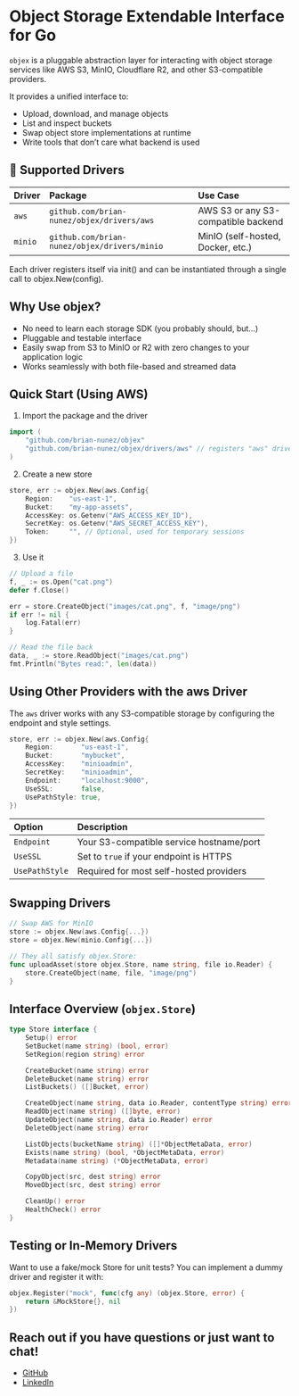 # Object Storage Extendable Interface for Go

`objex` is a pluggable abstraction layer for interacting with object storage services like AWS S3, MinIO, Cloudflare R2, and other S3-compatible providers.

It provides a unified interface to:

* Upload, download, and manage objects
* List and inspect buckets
* Swap object store implementations at runtime
* Write tools that don’t care what backend is used

## 🔧 Supported Drivers

| Driver  | Package                                      | Use Case                            |
| :------ | :------------------------------------------- | :---------------------------------- |
| `aws`   | `github.com/brian-nunez/objex/drivers/aws`   | AWS S3 or any S3-compatible backend |
| `minio` | `github.com/brian-nunez/objex/drivers/minio` | MinIO (self-hosted, Docker, etc.)   |

Each driver registers itself via init() and can be instantiated through a single call to objex.New(config).


## Why Use objex?

* No need to learn each storage SDK (you probably should, but...)
* Pluggable and testable interface
* Easily swap from S3 to MinIO or R2 with zero changes to your application logic
* Works seamlessly with both file-based and streamed data

## Quick Start (Using AWS)

1. Import the package and the driver

```go
import (
	"github.com/brian-nunez/objex"
	"github.com/brian-nunez/objex/drivers/aws" // registers "aws" driver
)
```

2. Create a new store

```go
store, err := objex.New(aws.Config{
	Region:    "us-east-1",
	Bucket:    "my-app-assets",
	AccessKey: os.Getenv("AWS_ACCESS_KEY_ID"),
	SecretKey: os.Getenv("AWS_SECRET_ACCESS_KEY"),
	Token:     "", // Optional, used for temporary sessions
})
```

3. Use it

```go
// Upload a file
f, _ := os.Open("cat.png")
defer f.Close()

err = store.CreateObject("images/cat.png", f, "image/png")
if err != nil {
	log.Fatal(err)
}

// Read the file back
data, _ := store.ReadObject("images/cat.png")
fmt.Println("Bytes read:", len(data))
```

## Using Other Providers with the aws Driver

The `aws` driver works with any S3-compatible storage by configuring the endpoint and style settings.

```go
store, err := objex.New(aws.Config{
	Region:       "us-east-1",
	Bucket:       "mybucket",
	AccessKey:    "minioadmin",
	SecretKey:    "minioadmin",
	Endpoint:     "localhost:9000",
	UseSSL:       false,
	UsePathStyle: true,
})
```

| Option         | Description                              |
| :------------- | :--------------------------------------- |
| `Endpoint`     | Your S3-compatible service hostname/port |
| `UseSSL`       | Set to `true` if your endpoint is HTTPS  |
| `UsePathStyle` | Required for most self-hosted providers  |


## Swapping Drivers

```go
// Swap AWS for MinIO
store := objex.New(aws.Config{...})
store = objex.New(minio.Config{...})

// They all satisfy objex.Store:
func uploadAsset(store objex.Store, name string, file io.Reader) {
	store.CreateObject(name, file, "image/png")
}
```

## Interface Overview (`objex.Store`)

```go
type Store interface {
	Setup() error
	SetBucket(name string) (bool, error)
	SetRegion(region string) error

	CreateBucket(name string) error
	DeleteBucket(name string) error
	ListBuckets() ([]Bucket, error)

	CreateObject(name string, data io.Reader, contentType string) error
	ReadObject(name string) ([]byte, error)
	UpdateObject(name string, data io.Reader) error
	DeleteObject(name string) error

	ListObjects(bucketName string) ([]*ObjectMetaData, error)
	Exists(name string) (bool, *ObjectMetaData, error)
	Metadata(name string) (*ObjectMetaData, error)

	CopyObject(src, dest string) error
	MoveObject(src, dest string) error

	CleanUp() error
	HealthCheck() error
}
```

## Testing or In-Memory Drivers

Want to use a fake/mock Store for unit tests? You can implement a dummy driver and register it with:

```go
objex.Register("mock", func(cfg any) (objex.Store, error) {
	return &MockStore{}, nil
})
```

## Reach out if you have questions or just want to chat!

- [GitHub](https://www.github.com/brian-nunez)
- [LinkedIn](https://www.linkedin.com/in/brianjnunez)

